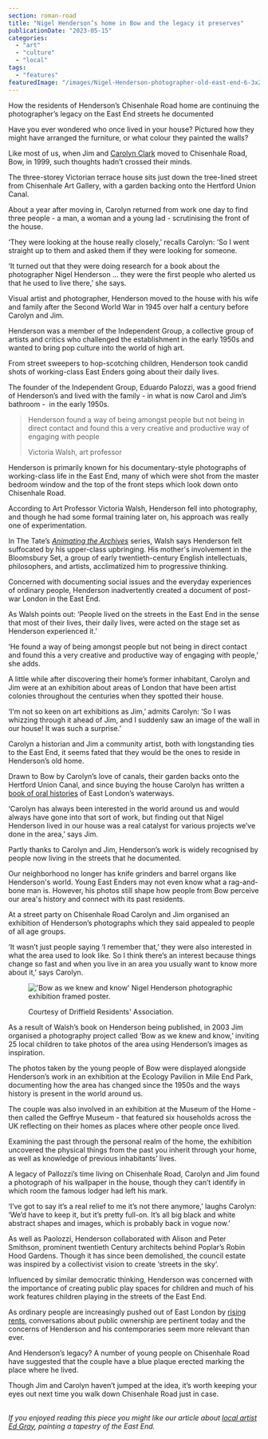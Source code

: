 ```yaml
---
section: roman-road
title: "Nigel Henderson’s home in Bow and the legacy it preserves"
publicationDate: "2023-05-15"
categories: 
  - "art"
  - "culture"
  - "local"
tags: 
  - "features"
featuredImage: "/images/Nigel-Henderson-photographer-old-east-end-6-3x2-1.jpg"
---
```


How the residents of Henderson’s Chisenhale Road home are continuing the photographer’s legacy on the East End streets he documented

Have you ever wondered who once lived in your house? Pictured how they might have arranged the furniture, or what colour they painted the walls? 

Like most of us, when Jim and [Carolyn Clark](https://romanroadlondon.com/carolyn-clark-east-london-historian-interview/) moved to Chisenhale Road, Bow, in 1999, such thoughts hadn’t crossed their minds. 

The three-storey Victorian terrace house sits just down the tree-lined street from Chisenhale Art Gallery, with a garden backing onto the Hertford Union Canal.  

About a year after moving in, Carolyn returned from work one day to find three people - a man, a woman and a young lad - scrutinising the front of the house.

‘They were looking at the house really closely,’ recalls Carolyn: ‘So I went straight up to them and asked them if they were looking for someone.

‘It turned out that they were doing research for a book about the photographer Nigel Henderson … they were the first people who alerted us that he used to live there,’ she says. 

Visual artist and photographer, Henderson moved to the house with his wife and family after the Second World War in 1945 over half a century before Carolyn and Jim.  

Henderson was a member of the Independent Group, a collective group of artists and critics who challenged the establishment in the early 1950s and wanted to bring pop culture into the world of high art. 

From street sweepers to hop-scotching children, Henderson took candid shots of working-class East Enders going about their daily lives. 

The founder of the Independent Group, Eduardo Palozzi, was a good friend of Henderson’s and lived with the family - in what is now Carol and Jim’s bathroom -  in the early 1950s.

> Henderson found a way of being amongst people but not being in direct contact and found this a very creative and productive way of engaging with people
> 
> Victoria Walsh, art professor

Henderson is primarily known for his documentary-style photographs of working-class life in the East End, many of which were shot from the master bedroom window and the top of the front steps which look down onto Chisenhale Road. 

According to Art Professor Victoria Walsh, Henderson fell into photography, and though he had some formal training later on, his approach was really one of experimentation. 

In The Tate’s [_Animating the Archives_](https://www.youtube.com/watch?v=aT_Xa_OfZkY) series, Walsh says Henderson felt suffocated by his upper-class upbringing. His mother's involvement in the Bloomsbury Set, a group of early twentieth-century English intellectuals, philosophers, and artists, acclimatized him to progressive thinking.

Concerned with documenting social issues and the everyday experiences of ordinary people, Henderson inadvertently created a document of post-war London in the East End.  

As Walsh points out: ‘People lived on the streets in the East End in the sense that most of their lives, their daily lives, were acted on the stage set as Henderson experienced it.’

‘He found a way of being amongst people but not being in direct contact and found this a very creative and productive way of engaging with people,’ she adds. 

A little while after discovering their home’s former inhabitant, Carolyn and Jim were at an exhibition about areas of London that have been artist colonies throughout the centuries when they spotted their house. 

‘I'm not so keen on art exhibitions as Jim,’ admits Carolyn: ‘So I was whizzing through it ahead of Jim, and I suddenly saw an image of the wall in our house! It was such a surprise.’ 

Carolyn a historian and Jim a community artist, both with longstanding ties to the East End, it seems fated that they would be the ones to reside in Henderson’s old home. 

Drawn to Bow by Carolyn’s love of canals, their garden backs onto the Hertford Union Canal, and since buying the house Carolyn has written a [book of oral histories](https://romanroadlondon.com/east-end-canal-tales-carolyn-clark-book-review/) of East London’s waterways. 

‘Carolyn has always been interested in the world around us and would always have gone into that sort of work, but finding out that Nigel Henderson lived in our house was a real catalyst for various projects we’ve done in the area,’ says Jim. 

Partly thanks to Carolyn and Jim, Henderson’s work is widely recognised by people now living in the streets that he documented. 

Our neighborhood no longer has knife grinders and barrel organs like Henderson's world. Young East Enders may not even know what a rag-and-bone man is. However, his photos still shape how people from Bow perceive our area's history and connect with its past residents.

At a street party on Chisenhale Road Carolyn and Jim organised an exhibition of Henderson’s photographs which they said appealed to people of all age groups. 

‘It wasn’t just people saying ‘I remember that,’ they were also interested in what the area used to look like. So I think there’s an interest because things change so fast and when you live in an area you usually want to know more about it,’ says Carolyn. 

<figure>

!['Bow as we knew and know' Nigel Henderson photographic exhibition framed poster.](/images/bow-as-we-knew-and-know-nigel-henderson.jpg)

<figcaption>

Courtesy of Driffield Residents' Association.

</figcaption>

</figure>

As a result of Walsh’s book on Henderson being published, in 2003 Jim organised a photography project called ‘Bow as we knew and know,’ inviting 25 local children to take photos of the area using Henderson’s images as inspiration. 

The photos taken by the young people of Bow were displayed alongside Henderson’s work in an exhibition at the Ecology Pavilion in Mile End Park, documenting how the area has changed since the 1950s and the ways history is present in the world around us. 

The couple was also involved in an exhibition at the Museum of the Home - then called the Geffrye Museum - that featured six households across the UK reflecting on their homes as places where other people once lived. 

Examining the past through the personal realm of the home, the exhibition uncovered the physical things from the past you inherit through your home, as well as knowledge of previous inhabitants’ lives. 

A legacy of Pallozzi’s time living on Chisenhale Road, Carolyn and Jim found a photograph of his wallpaper in the house, though they can’t identify in which room the famous lodger had left his mark. 

‘I’ve got to say it’s a real relief to me it’s not there anymore,’ laughs Carolyn: ‘We’d have to keep it, but it’s pretty full-on. It’s all big black and white abstract shapes and images, which is probably back in vogue now.’  

As well as Paolozzi, Henderson collaborated with Alison and Peter Smithson, prominent twentieth Century architects behind Poplar’s Robin Hood Gardens. Though it has since been demolished, the council estate was inspired by a collectivist vision to create ‘streets in the sky’.

Influenced by similar democratic thinking, Henderson was concerned with the importance of creating public play spaces for children and much of his work features children playing in the streets of the East End. 

As ordinary people are increasingly pushed out of East London by [rising rents](https://romanroadlondon.com/tower-hamlets-london-renters-union-protest-rent-increases-bow-december-2022/), conversations about public ownership are pertinent today and the concerns of Henderson and his contemporaries seem more relevant than ever. 

And Henderson’s legacy? A number of young people on Chisenhale Road have suggested that the couple have a blue plaque erected marking the place where he lived. 

Though Jim and Carolyn haven’t jumped at the idea, it’s worth keeping your eyes out next time you walk down Chisenhale Road just in case.

   
_If you enjoyed reading this piece you might like our article about_ [_local artist Ed Gray_](https://romanroadlondon.com/artist-ed-gray-painting-east-london/)_, painting a tapestry of the East End._

